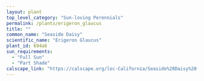 ```yaml
---
layout: plant                                                              
top_level_category: "Sun-loving Perennials"
permalink: /plants/erigeron_glaucus
title: ""
common_name: "Seaside Daisy"
scientific_name: "Erigeron Glaucus"
plant_id: 694a6
sun_requirements:
  - "Full Sun"
  - "Part Shade"
calscape_link: "https://calscape.org/loc-California/Seaside%20Daisy%20(Erigeron%20glaucus)"
---
```


